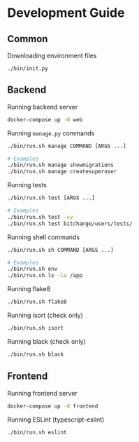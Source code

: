 # Development Guide

## Common

Downloading environment files

```
./bin/init.py
```

## Backend

Running backend server

```bash
docker-compose up -d web
```

Running `manage.py` commands

```bash
./bin/run.sh manage COMMAND [ARGS ...]

# Examples
./bin/run.sh manage showmigrations
./bin/run.sh manage createsuperuser
```

Running tests

```bash
./bin/run.sh test [ARGS ...]

# Examples
./bin/run.sh test -sv
./bin/run.sh test bitchange/users/tests/
```

Running shell commands

```bash
./bin/run.sh sh COMMAND [ARGS ...]

# Examples
./bin/run.sh env
./bin/run.sh ls -la /app
```

Running flake8

```bash
./bin/run.sh flake8
```

Running isort (check only)

```bash
./bin/run.sh isort
```

Running black (check only)

```bash
./bin/run.sh black
```

## Frontend

Running frontend server

```bash
docker-compose up -d frontend
```

Running ESLint (typescript-eslint)

```bash
./bin/run.sh eslint
```
